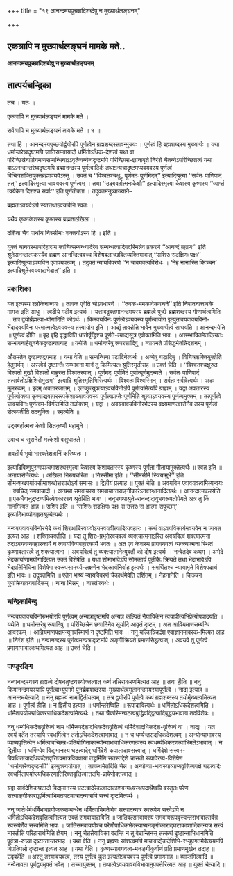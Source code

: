 +++
title = "१९ आनन्दमयपुच्छादिशब्देषु न मुख्यार्थलङ्घनम्"

+++


## एकत्रापि न मुख्यार्थलङ्घनं मामके मते..

**आनन्दमयपुच्छादिशब्देषु न मुख्यार्थलङ्घनम्**

## **तात्पर्यचन्द्रिका**

तन्न । यतः ।

एकत्रापि न मुख्यार्थलङ्घनं मामके मते ।

सर्वत्रापि च मुख्यार्थलङ्घनं तावके मते ॥ १ ॥

तथा हि । आनन्दमयपुच्छयोर्द्वयोरपि पूर्णत्वेन ब्रह्मशब्दस्तावन्मुख्यः । पूर्णत्वं हि ब्रह्मशब्दस्य मुख्यार्थः । यथा धर्मान्तरेष्वदृष्टमपि जातिसमवायादौ धर्मितोऽधिक-देशत्वं यथा वा परिच्छिन्नेनाव्रियमाणसम्बन्धिनाऽऽवृतेष्वन्येष्वदृष्टमपि परिच्छिन्ना-ज्ञानावृते निरंशे चैतन्येऽपरिच्छिन्नत्वं यथा वाऽऽनन्दान्तरेष्वदृष्टमपि ब्रह्मानन्दस्य पूर्णत्वादिकं तथाऽन्यत्रादृष्टमप्यवयवस्य पूर्णत्वं विचित्रशक्तियुक्तब्रह्मावयवेऽस्तु । उक्तं च ‘‘विश्वतश्चक्षुः, पूर्णमदः पूर्णमिदम्’’ इत्यादिश्रुत्या ‘‘सर्वतः पाणिपादं तत्’’ इत्यादिस्मृत्या चावयवस्य पूर्णत्वम् । तथा ‘‘उद्बबर्हात्मनःकेशौ’’ इत्यादिस्मृत्या केशस्य कृष्णस्य ‘‘व्याप्तं त्वयैकेन दिशश्च सर्वाः’’ इति पूर्णतोक्ता । तदुक्तमनुव्याख्याने–

ब्रह्मताऽवयवेऽपि स्यात्तथाऽवयविनि स्वतः ।

यथैव कृष्णकेशस्य कृष्णस्य ब्रह्मताऽखिला ।

दर्शिता चैव पार्थाय निस्सीमाः शक्तयोऽस्य हि । इति ।

युक्तं चानवस्थापरिहाराय क्वचित्सम्बन्ध्यादेरेव सम्बन्धत्वादिवदस्मिन्नेव प्रकरणे ‘‘आनन्दं ब्रह्मणः’’ इति श्रुतेरानन्दात्मकस्यैव ब्रह्मण आनन्दित्ववच्च विशेषबलाच्छक्तिव्यक्तिभावात् ‘‘सशिरः सदक्षिणः पक्षः’’ इत्यादिश्रुत्याऽवयविन एवावयवत्वम् । तदुक्तं न्यायविवरणे ‘‘न चावयवत्वविरोधः । ‘नेह नानास्ति किञ्चन’ इत्यादिश्रुतेरवयवाद्यभेदात्’’ इति ।

### **प्रकाशिका**

यत इत्यस्य श्लोकेनान्वयः । तावक एवेति चोऽवधारणे । ‘‘तवक-ममकावेकवचने’’ इति निपातनात्तावके मामक इति साधु । त्वदीये मदीय इत्यर्थः । यत्तावदुक्तमानन्दमयस्य ब्रह्मत्वे पुच्छे ब्रह्मशब्दस्य गौणार्थत्वमिति । तत्र द्वयोर्ब्रह्मत्वा-योगादिति कोऽर्थः । किमवयविनः पूर्णत्वेऽवयवस्य पूर्णत्वायोग इत्युतावयवावयविनो-र्भेदादवयविनः परमात्मत्वेऽवयवस्य तत्त्वायोग इति । आद्यं तावन्नेति भावेन मुख्यार्थत्वं साधयति ॥ आनन्दमयेति ॥ पूर्णत्वं हीति ॥ बृह बृहि वृद्धाविति धातोर्वृद्धिश्च पूर्णते-त्याद्यसूत्र एवोक्तमिति भावः । असम्भावितमेतदित्यतः सम्भावनाहेतूननेकदृष्टान्तानाह ॥ यथेति ॥ धर्मान्तरेषु रूपरसादिषु । न्यायमते प्रसिद्धमेतन्निदर्शनम् ।

औतमतेन दृष्टान्तद्वयमाह ॥ यथा वेति ॥ सम्बन्धिना पटादिनेत्यर्थः । अन्येषु घटादिषु । विचित्रशक्तियुक्तेति हेतुगर्भम् । अस्त्वेवं दृष्टान्तैः सम्भावना मानं तु किमित्यतः श्रुतिस्मृतीराह ॥ उक्तं चेति ॥ ‘‘विश्वतश्चक्षुरुत विश्वतो मुखो विश्वतो बाहुरुत विश्वतस्पात् । पूर्णमदः पूर्णमिदं पूर्णात्पूर्णमुदच्यते । सर्वतः पाणिपादं तत्सर्वतोऽक्षिशिरोमुखम्’’ इत्यादि श्रुतिस्मृतिभिरित्यर्थः । विश्वतः विश्वस्मिन् । सर्वतः सर्वत्रेत्यर्थः । अदः मूलरूपम् । इदम् अवतारजातम् । एतच्छ्रुत्युक्त्याऽवयविनोऽपि पूर्णत्वमित्यपि ग्राह्यम् । यद्वा अवतारस्य पूर्णत्वोक्त्या कृष्णाद्यवताररूपकेशाख्यावयवस्य पूर्णत्वप्राप्तेः पूर्णमिति श्रुत्याऽवयवस्य पूर्णत्वमुक्तम् । तत्पूर्णत्वे चावयविनः पूर्णत्वम-विगीतमिति तन्नोक्तम् । यद्वा । अवयवावयविनोरभेदस्य वक्ष्यमाणत्वात्तेनैव तस्य पूर्णत्वं सेत्स्यतीति तदनुक्तिः ॥ स्मृत्येति ॥

उद्बबर्हात्मनः केशौ सितकृष्णौ महामुने ।

उवाच च सुरानेतौ मत्केशौ वसुधातले ।

अवतीर्य भुवो भारक्लेशहानिं करिष्यतः ।

इत्यादिविष्णुपुराणपञ्चमांशस्थस्मृत्या केशस्य केशावतारस्य कृष्णस्य पूर्णता गीतायामुक्तेत्यर्थः ॥ स्वत इति ॥ अनायासेनेत्यर्थः । अखिला निरुपचरिता ॥ निस्सीमा इति ॥ ‘‘सीमसीमे स्त्रियामुभे’’ इति सीमन्शब्दपर्यायसीमाशब्दोत्तरपदोऽयं समासः । द्वितीयं प्रत्याह ॥ युक्तं चेति ॥ अवयविन एवावयवत्वमित्यन्वयः । क्वचित् समवायादौ । अन्यथा समवायस्य समवायान्तराङ्गीकारेऽनवस्थानादित्यर्थः ॥ आनन्दात्मकस्येति ॥ एकधैवानुद्रष्टव्यमित्येवकारस्य श्रुतेरिति भावः । ननूभयथाश्रुते-रानन्दादावुभयरूपतोपेयते अत्र तु किं मानमित्यत आह ॥ सशिर इति ॥ ‘‘सशिरः सदक्षिणः पक्षः स उत्तरः स आत्मा सपुच्छम्’’ इत्यादिभाष्योदाहृतश्रुत्येत्यर्थः ।

नन्ववयवावयविनोरभेदे कथं शिरआदिरवयवोऽयमवयवीत्यादिव्यवहारः । कथं वाऽवयविकार्यमवयवेन न जायत इत्यत आह ॥ शक्तिव्यक्तीति ॥ यदा तु शिरः-प्रभृतेरवयवत्वं व्यक्त्यात्मनाऽस्ति अवयवित्वं शक्त्यात्मना तदाऽवयवव्यवहारकार्ये न त्ववयविव्यवहारकार्ये भवतः । अत एव केशस्य प्रागवयवत्वं व्यक्त्यात्मना स्थितं कृष्णावतारत्वे तु शक्त्यात्मना । अवयवित्वं तु व्यक्त्यात्मनेत्युक्तौ को दोष इत्यर्थः । नन्वेतदेव कथम् । अभेदे भेदकार्याणामयोगादित्यत उक्तं विशेषेति ॥ यथा सोमाभावेऽपि सोमकार्यं पूतीकैः क्रियते तथा भेदाभावेऽपि भेदप्रतिनिधिना विशेषेण स्वरूपसामर्थ्य-लक्षणेन भेदकार्यनिर्वाह इत्यर्थः । समर्थितश्च न्यायामृते विशेषपदार्थ इति भावः ॥ तदुक्तमिति ॥ एतेन भाष्यं न्यायविवरणं चैकार्थमेवेति दर्शितम् ॥ नेहनानेति ॥ किञ्चन गुणक्रियावयवादिकम् । नाना भिन्नम् । नास्तीत्यर्थः ।

### **चन्द्रिकाबिन्दु**

नन्ववयवावयविनोरुभयोरपि पूर्णत्वम् अन्यत्रादृष्टमपि अन्यत्र कल्पितं नैयायिकेन त्वयापीत्यभिप्रेत्योपपादयति ॥ यथेति ॥ धर्मान्तरेषु रूपादिषु । परिच्छिन्नेन छत्रादिनैव सूर्यादि आवृतं दृष्टम् । अत आव्रियमाणसम्बन्धि आवरकम् । आव्रियमाणपक्षमन्यूनपरिमाणं न दृष्टमिति भावः । ननु यत्किञ्चिदंश एवाज्ञानमावरक-मित्यत आह ॥ निरंश इति ॥ नन्वानन्दस्य पूर्णत्वमन्यत्रादृष्टमपि अङ्गीक्रियते प्रमाणसिद्धत्वात् । अवयवे तु पूर्णत्वे प्रमाणाभावात्कथमित्यत आह ॥ उक्तं चेति ॥

### **पाण्डुरङ्गि**

नन्वानन्दमयस्य ब्रह्मत्वे दोषचतुष्टयस्योक्तत्वात् कथं तन्निराकरणमित्यत आह ॥ तथा हीति ॥ ननु किमानन्दमयस्यापि पूर्णत्वाभ्युपगमे पुनर्ब्रह्मशब्दस्या-मुख्यार्थत्वमुतानन्दमयस्यापूर्णत्वे । नाद्य इत्याह ॥ आनन्दमयेत्यादि ॥ ननु ब्रह्मत्वं नामाद्वितीयत्वम् । तत्र द्वयोरपि पूर्णत्वे कथं ब्रह्मशब्दस्य तयोर्मुख्यत्वमित्यत आह ॥ पूर्णत्वं हीति ॥ न द्वितीय इत्याह ॥ धर्मान्तरेष्विति ॥ रूपादावित्यर्थः ॥ धर्मितोऽधिकदेशत्वमिति ॥ धर्मितापर्याप्त्यधिकरणाधिकदेशत्वमित्यर्थः । तथा चैकस्मिन्घटत्वबुद्धिवद्द्वित्वादिबुद्ध्यभावान्न तदविशेषः ।

ननु धर्म्यधिकदेशवृत्तित्वं नाम धर्मिरूपदेशादधिकदेशवृत्तित्वं धर्मिदेशादधिकदेश-वृत्तित्वं वा । नाद्यः । यत्र स्वयं वर्तेत तस्यापि स्वधर्मित्वेन ततोऽधिकदेशत्वाभावात् । न च धर्म्यन्तरादधिकदेशत्वम् । अन्योन्याभावस्य व्याप्यवृत्तित्वेन धर्मित्वावच्छिन्न-प्रतियोगिताकान्योन्याभावाधिकरणत्वस्य स्वधर्म्यधिकरणत्वाभिमतेऽभावात् । न द्वितीयः । धर्मिण्येव विद्यमानस्य घटत्वादेर् धर्मिदेशे कपालादावसत्त्वात् । धर्मिदेशे सत्त्वम-विवक्षितत्वादधिकदेशवृत्तित्वमात्रविवक्षायां तद्धर्मिणि सतस्तद्देशे चासतो रूपादेरप्य-विशेषेण ‘‘धर्मान्तरेष्वदृष्टमपि’’ इत्युक्त्ययोगात् । तत्कथमेतदिति चेन्न । अन्योन्या-भावस्याव्याप्यवृत्तित्वपक्षे घटत्वादेः स्वधर्मितापर्याप्त्यधिकरणातिरिक्तवृत्तित्वात्तदभि-प्रायेणोक्तत्वात् ।

यद्वा सार्वदेशिकघटादौ विद्यमानस्य घटत्वादेरेकत्वादाकाशवन्मध्यस्थपदार्थेष्वपि वस्तुतः परेण सत्त्वाङ्गीकाराद्धर्मित्वाभिमतघटमात्रादन्यत्रापि सत्त्वं दृष्टमित्यर्थः ।

ननु जातेर्धर्मधर्मिभावप्रयोजकसम्बन्धेन धर्मित्वाभिमतेष्वेव सत्त्वादन्यत्र स्वरूपेण सत्त्वेऽपि न धर्मितोऽधिकदेशवृत्तित्वमित्यत उक्तं समवायादाविति ॥ जातिवत्समवायस्य समवायरूपवृत्त्यन्तराभावात्सर्वत्र स्वरूपेणैव सत्त्वमिति भावः । जातिसमवाययोश्च परेणौपाधिकभेदस्याप्यनङ्गीकाराद्घटाकाशादिवदन्यत्र सत्त्वं नास्तीति परिहारार्थमिति ज्ञेयम् । ननु चैतन्नैयायिका वदन्ति न तु वेदान्तिनस् तत्कथं दृष्टान्ताभिधानमिति पूर्वत्रा-रुच्या दृष्टान्तान्तरमाह ॥ यथा वेति ॥ ननु ब्रह्मणः सांशत्वमपि मायावाद्येकदेशिभि-रभ्युपगतमेवेत्ययमपि विप्रतिपन्नो दृष्टान्त इत्यत आह ॥ यथा वेति ॥ कृष्णस्यावयवत्व-मनङ्गीकुर्वाणं प्रति प्रमाणमुखेन तदाह ॥ उद्वबर्हेति ॥ अस्तु तस्यावयवत्वं, तस्य पूर्णत्वं कुत इत्यतोऽवयवस्य पूर्णत्वे प्रमाणमाह ॥ व्याप्तमित्यादि ॥ नन्वेतावता पूर्णद्वयमुक्तं भवेत् । तच्चायुक्तम् । तथात्वेऽवयवावयविभावानुपपत्तेरित्यत आह ॥ युक्तं चेत्यादि ॥

